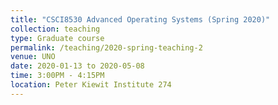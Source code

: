 ```yaml
---
title: "CSCI8530 Advanced Operating Systems (Spring 2020)"
collection: teaching
type: Graduate course
permalink: /teaching/2020-spring-teaching-2
venue: UNO
date: 2020-01-13 to 2020-05-08
time: 3:00PM - 4:15PM
location: Peter Kiewit Institute 274
---
```


